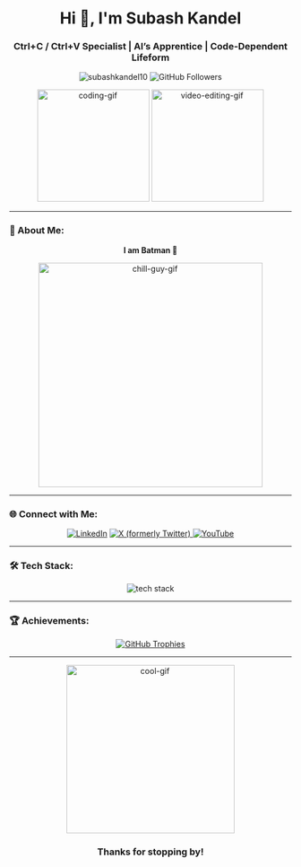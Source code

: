 <h1 align="center">Hi 👋, I'm Subash Kandel</h1>
<h3 align="center">Ctrl+C / Ctrl+V Specialist | AI’s Apprentice | Code-Dependent Lifeform</h3>

<p align="center"> 
  <img src="https://komarev.com/ghpvc/?username=subashkandel10&label=Profile%20views&color=0e75b6&style=flat" alt="subashkandel10" /> 
  <img src="https://img.shields.io/github/followers/subashkandel10?style=social" alt="GitHub Followers">
</p>

<div align="center">
  <img src="https://media2.giphy.com/media/v1.Y2lkPTc5MGI3NjExOHprZDAxdTUzeWk1NXV5dW5iNHQ4Z3l3d2J2NDJ6eWxpbzF5YmR1eCZlcD12MV9pbnRlcm5hbF9naWZfYnlfaWQmY3Q9Zw/GRPy8MKag9U1U88hzY/giphy.gif" height="200" alt="coding-gif" />
  <img src="https://media4.giphy.com/media/v1.Y2lkPTc5MGI3NjExYW9saDc5ZTBlNm1vZjI4ajRiNWV2eHJxbHV6aTZwczZ3emQ1OHg1ayZlcD12MV9pbnRlcm5hbF9naWZfYnlfaWQmY3Q9Zw/3o7qE4lyQs1ZjEu6VG/giphy.gif" height="200" alt="video-editing-gif" />
</div>

---

### 🚀 About Me:
<div align="center">
  <p><b>I am Batman 🦇 </b></p>
  <img src="https://media1.giphy.com/media/v1.Y2lkPTc5MGI3NjExMmp0bjYyeTF1ZWFoajdtMHR5c240eXhsaHY3eXdoY3NvNDBwbWUxZSZlcD12MV9pbnRlcm5hbF9naWZfYnlfaWQmY3Q9Zw/AbYxDs20DECQw/giphy.gif" width="400" alt="chill-guy-gif" />
</div>


---

### 🌐 Connect with Me:
<p align="center">
  <a href="https://www.linkedin.com/in/subash-kandel-7a5721260/" target="_blank"><img src="https://img.shields.io/badge/LinkedIn-0077B5?style=for-the-badge&logo=linkedin&logoColor=white" alt="LinkedIn" /></a>
 <a href="https://x.com/subash_cndl" target="_blank">
  <img src="https://img.shields.io/badge/-000000?style=for-the-badge&logo=x&logoColor=white" alt="X (formerly Twitter)" />
</a>
  <a href="https://www.youtube.com/watch?v=dQw4w9WgXcQ" target="_blank"><img src="https://img.shields.io/badge/YouTube-FF0000?style=for-the-badge&logo=youtube&logoColor=white" alt="YouTube" /></a>
</p>

---

### 🛠️ Tech Stack:
<p align="center">
  <img src="https://skillicons.dev/icons?i=arduino,c,cpp,css,git,go,html,java,js,linux,mongodb,mysql,nodejs,python,pytorch,react,rust,tensorflow,typescript" alt="tech stack" /> 
</p>

---



### 🏆 Achievements:
<p align="center">
  <a href="https://github.com/ryo-ma/github-profile-trophy">
    <img src="https://github-profile-trophy.vercel.app/?username=subashkandel10&theme=gruvbox&no-frame=true&margin-w=15&margin-h=15" alt="GitHub Trophies" />
  </a>
</p>

---

<div align="center">
  <img src="https://media4.giphy.com/media/v1.Y2lkPTc5MGI3NjExaGRqZWNnZTZ2aTQ5dzFqb2hqaG43a2lhbTQyN3EyNXQyb2NsaXhvYyZlcD12MV9pbnRlcm5hbF9naWZfYnlfaWQmY3Q9Zw/1lk1IcVgqPLkA/giphy.gif" width="300" alt="cool-gif" />
  <h3>Thanks for stopping by! </h3>
</div>
